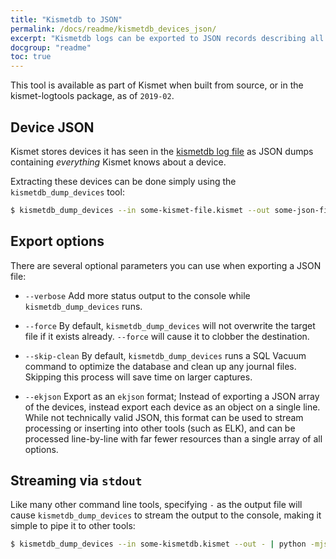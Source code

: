 ```yaml
---
title: "Kismetdb to JSON"
permalink: /docs/readme/kismetdb_devices_json/
excerpt: "Kismetdb logs can be exported to JSON records describing all seen devices, making it easy to process capture history."
docgroup: "readme"
toc: true
---
```


This tool is available as part of Kismet when built from source, or in the kismet-logtools package, as of `2019-02`.

## Device JSON
Kismet stores devices it has seen in the [kismetdb log file](/docs/readme/logging/) as JSON dumps containing *everything* Kismet knows about a device.

Extracting these devices can be done simply using the `kismetdb_dump_devices` tool:

```bash
$ kismetdb_dump_devices --in some-kismet-file.kismet --out some-json-file.json
```

## Export options
There are several optional parameters you can use when exporting a JSON file:

* `--verbose`
    Add more status output to the console while `kismetdb_dump_devices` runs.

* `--force`
    By default, `kismetdb_dump_devices` will not overwrite the target file if it exists already.  `--force` will cause it to clobber the destination.

* `--skip-clean`
    By default, `kismetdb_dump_devices` runs a SQL Vacuum command to optimize the database and clean up any journal files.  Skipping this process will save time on larger captures.

* `--ekjson`
    Export as an `ekjson` format; Instead of exporting a JSON array of the devices, instead export each device as an object on a single line.  While not technically valid JSON, this format can be used to stream processing or inserting into other tools (such as ELK), and can be processed line-by-line with far fewer resources than a single array of all options.

## Streaming via `stdout`

Like many other command line tools, specifying `-` as the output file will cause `kismetdb_dump_devices` to stream the output to the console, making it simple to pipe it to other tools:

```bash
$ kismetdb_dump_devices --in some-kismetdb.kismet --out - | python -mjson.tool
```

